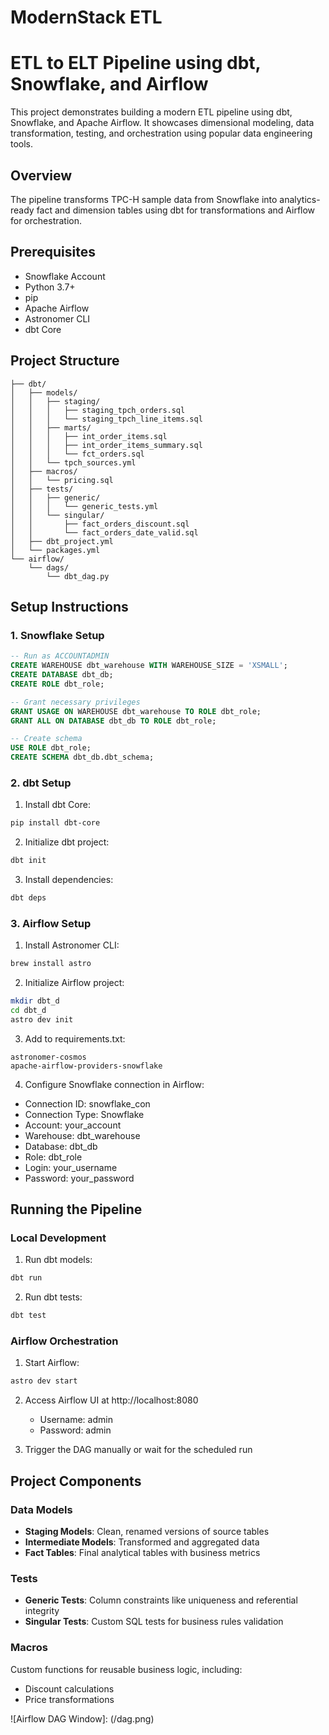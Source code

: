 # ModernStack ETL
# ETL to ELT Pipeline using dbt, Snowflake, and Airflow

This project demonstrates building a modern ETL pipeline using dbt, Snowflake, and Apache Airflow. It showcases dimensional modeling, data transformation, testing, and orchestration using popular data engineering tools.

## Overview

The pipeline transforms TPC-H sample data from Snowflake into analytics-ready fact and dimension tables using dbt for transformations and Airflow for orchestration.

## Prerequisites

- Snowflake Account
- Python 3.7+
- pip
- Apache Airflow
- Astronomer CLI
- dbt Core

## Project Structure

```
├── dbt/
│   ├── models/
│   │   ├── staging/
│   │   │   ├── staging_tpch_orders.sql
│   │   │   └── staging_tpch_line_items.sql
│   │   ├── marts/
│   │   │   ├── int_order_items.sql
│   │   │   ├── int_order_items_summary.sql
│   │   │   └── fct_orders.sql
│   │   └── tpch_sources.yml
│   ├── macros/
│   │   └── pricing.sql
│   ├── tests/
│   │   ├── generic/
│   │   │   └── generic_tests.yml
│   │   └── singular/
│   │       ├── fact_orders_discount.sql
│   │       └── fact_orders_date_valid.sql
│   ├── dbt_project.yml
│   └── packages.yml
└── airflow/
    └── dags/
        └── dbt_dag.py
```

## Setup Instructions

### 1. Snowflake Setup

```sql
-- Run as ACCOUNTADMIN
CREATE WAREHOUSE dbt_warehouse WITH WAREHOUSE_SIZE = 'XSMALL';
CREATE DATABASE dbt_db;
CREATE ROLE dbt_role;

-- Grant necessary privileges
GRANT USAGE ON WAREHOUSE dbt_warehouse TO ROLE dbt_role;
GRANT ALL ON DATABASE dbt_db TO ROLE dbt_role;

-- Create schema
USE ROLE dbt_role;
CREATE SCHEMA dbt_db.dbt_schema;
```

### 2. dbt Setup

1. Install dbt Core:
```bash
pip install dbt-core
```

2. Initialize dbt project:
```bash
dbt init
```

3. Install dependencies:
```bash
dbt deps
```

### 3. Airflow Setup

1. Install Astronomer CLI:
```bash
brew install astro
```

2. Initialize Airflow project:
```bash
mkdir dbt_d
cd dbt_d
astro dev init
```

3. Add to requirements.txt:
```
astronomer-cosmos
apache-airflow-providers-snowflake
```

4. Configure Snowflake connection in Airflow:
- Connection ID: snowflake_con
- Connection Type: Snowflake
- Account: your_account
- Warehouse: dbt_warehouse
- Database: dbt_db
- Role: dbt_role
- Login: your_username
- Password: your_password

## Running the Pipeline

### Local Development

1. Run dbt models:
```bash
dbt run
```

2. Run dbt tests:
```bash
dbt test
```

### Airflow Orchestration

1. Start Airflow:
```bash
astro dev start
```

2. Access Airflow UI at http://localhost:8080
   - Username: admin
   - Password: admin

3. Trigger the DAG manually or wait for the scheduled run

## Project Components

### Data Models

- **Staging Models**: Clean, renamed versions of source tables
- **Intermediate Models**: Transformed and aggregated data
- **Fact Tables**: Final analytical tables with business metrics

### Tests

- **Generic Tests**: Column constraints like uniqueness and referential integrity
- **Singular Tests**: Custom SQL tests for business rules validation

### Macros

Custom functions for reusable business logic, including:
- Discount calculations
- Price transformations


![Airflow DAG Window]: (/dag.png)
